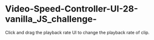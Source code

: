 # Video-Speed-Controller-UI-28-vanilla_JS_challenge-
Click and drag the playback rate UI to change the playback rate of clip.
